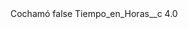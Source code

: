 <?xml version="1.0" encoding="UTF-8"?>
<CustomMetadata xmlns="http://soap.sforce.com/2006/04/metadata" xmlns:xsi="http://www.w3.org/2001/XMLSchema-instance" xmlns:xsd="http://www.w3.org/2001/XMLSchema">
    <label>Cochamó</label>
    <protected>false</protected>
    <values>
        <field>Tiempo_en_Horas__c</field>
        <value xsi:type="xsd:double">4.0</value>
    </values>
</CustomMetadata>
